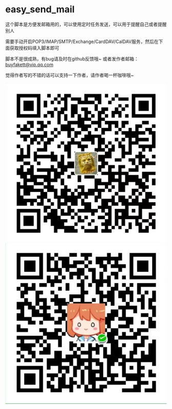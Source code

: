 # easy_send_mail

这个脚本是方便发邮箱用的，可以使用定时任务发送，可以用于提醒自己或者提醒别人

需要手动开启POP3/IMAP/SMTP/Exchange/CardDAV/CalDAV服务，然后在下面获取授权码填入脚本即可

脚本不是很成熟，有bug请及时在github反馈哦~ 或者发作者邮箱：buyfakett@vip.qq.com

觉得作者写的不错的话可以支持一下作者，请作者喝一杯咖啡哦~

![](./pay_img/ali.webp)![](./pay_img/wechat.webp)